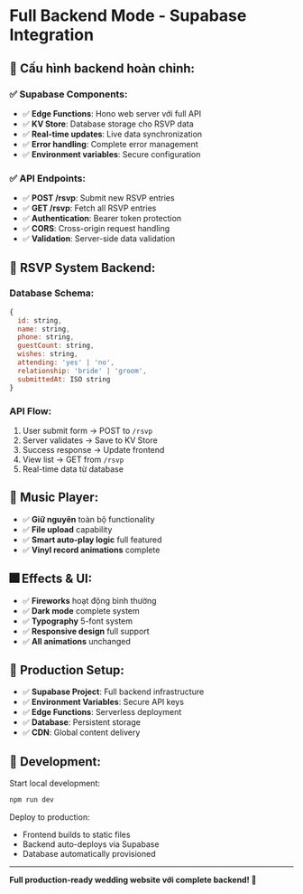 # Full Backend Mode - Supabase Integration

## 🔧 Cấu hình backend hoàn chỉnh:

### ✅ Supabase Components:
- ✅ **Edge Functions**: Hono web server với full API
- ✅ **KV Store**: Database storage cho RSVP data
- ✅ **Real-time updates**: Live data synchronization
- ✅ **Error handling**: Complete error management
- ✅ **Environment variables**: Secure configuration

### ✅ API Endpoints:
- ✅ **POST /rsvp**: Submit new RSVP entries
- ✅ **GET /rsvp**: Fetch all RSVP entries
- ✅ **Authentication**: Bearer token protection
- ✅ **CORS**: Cross-origin request handling
- ✅ **Validation**: Server-side data validation

## 📝 RSVP System Backend:

### Database Schema:
```javascript
{
  id: string,
  name: string,
  phone: string,
  guestCount: string,
  wishes: string,
  attending: 'yes' | 'no',
  relationship: 'bride' | 'groom',
  submittedAt: ISO string
}
```

### API Flow:
1. User submit form → POST to `/rsvp`
2. Server validates → Save to KV Store
3. Success response → Update frontend
4. View list → GET from `/rsvp`
5. Real-time data từ database

## 🎵 Music Player:
- ✅ **Giữ nguyên** toàn bộ functionality
- ✅ **File upload** capability
- ✅ **Smart auto-play logic** full featured
- ✅ **Vinyl record animations** complete

## 🎆 Effects & UI:
- ✅ **Fireworks** hoạt động bình thường
- ✅ **Dark mode** complete system
- ✅ **Typography** 5-font system
- ✅ **Responsive design** full support
- ✅ **All animations** unchanged

## 🚀 Production Setup:
- ✅ **Supabase Project**: Full backend infrastructure
- ✅ **Environment Variables**: Secure API keys
- ✅ **Edge Functions**: Serverless deployment
- ✅ **Database**: Persistent storage
- ✅ **CDN**: Global content delivery

## 🔧 Development:
Start local development:
```bash
npm run dev
```

Deploy to production:
- Frontend builds to static files
- Backend auto-deploys via Supabase
- Database automatically provisioned

---
**Full production-ready wedding website với complete backend! 💒**